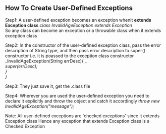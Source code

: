 <h2>How To Create User-Defined Exceptions</h2>

Step1: A user-defined exception becomes an exception whenit **extends Exception class**
_class InvalidAgeException extends Exception_ <br>
So any class can become an exception or a throwable class when it extends exception class

Step2: In the constructor of the user-defined exception class, pass the error description of String type, and then pass error description to super() constructor i.e. it is poassed to the exception class constructor
_InvalidAgeException(String errDesc){ _  <br>
  _super(errDesc);_    <br>
  _}_ <br>
_}_

Step3: They just save it, get the .class file

Step4: Wherever you are used the user-defined exception you need to declare it explicitly and throw the object and catch it accordingly
_throw new InvalidAgeException("message");_


Note: All user-defined exceptions are 'checked exceptions' since it extends Exception class
Hence any exception that extends Exception class is a Checked Exception
